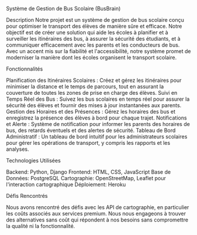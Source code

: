 Système de Gestion de Bus Scolaire (BusBrain)

Description
Notre projet est un système de gestion de bus scolaire conçu pour optimiser le transport des élèves de manière sûre et efficace. Notre objectif est de créer une solution qui aide les écoles à planifier et à surveiller les itinéraires des bus, à assurer la sécurité des étudiants, et à communiquer efficacement avec les parents et les conducteurs de bus. Avec un accent mis sur la fiabilité et l'accessibilité, notre système promet de moderniser la manière dont les écoles organisent le transport scolaire.

Fonctionnalités

Planification des Itinéraires Scolaires : Créez et gérez les itinéraires pour minimiser la distance et le temps de parcours, tout en assurant la couverture de toutes les zones de prise en charge des élèves.
Suivi en Temps Réel des Bus : Suivez les bus scolaires en temps réel pour assurer la sécurité des élèves et fournir des mises à jour instantanées aux parents.
Gestion des Horaires et des Présences : Gérez les horaires des bus et enregistrez la présence des élèves à bord pour chaque trajet.
Notifications et Alerte : Système de notification pour informer les parents des horaires de bus, des retards éventuels et des alertes de sécurité.
Tableau de Bord Administratif : Un tableau de bord intuitif pour les administrateurs scolaires pour gérer les opérations de transport, y compris les rapports et les analyses.

Technologies Utilisées

Backend: Python, Django
Frontend: HTML, CSS, JavaScript
Base de Données: PostgreSQL
Cartographie: OpenStreetMap, Leaflet pour l'interaction cartographique
Déploiement: Heroku

Défis Rencontrés

Nous avons rencontré des défis avec les API de cartographie, en particulier les coûts associés aux services premium. Nous nous engageons à trouver des alternatives sans coût qui répondent à nos besoins sans compromettre la qualité ni la fonctionnalité.
